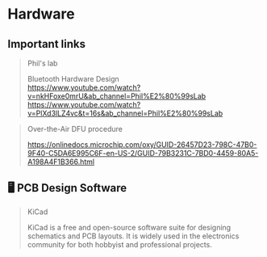 # Hardware

## Important links

> Phil's lab
>
> Bluetooth Hardware Design  
> https://www.youtube.com/watch?v=nkHFoxe0mrU&ab_channel=Phil%E2%80%99sLab  
> https://www.youtube.com/watch?v=PlXd3lLZ4vc&t=16s&ab_channel=Phil%E2%80%99sLab

> Over-the-Air DFU procedure
>
> https://onlinedocs.microchip.com/oxy/GUID-26457D23-798C-47B0-9F40-C5DA6E995C6F-en-US-2/GUID-79B3231C-7BD0-4459-80A5-A198A4F1B366.html

## 🖥 PCB Design Software

> KiCad
>
> KiCad is a free and open-source software suite for designing schematics and PCB layouts.
> It is widely used in the electronics community for both hobbyist and professional projects.
